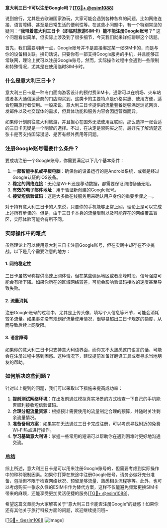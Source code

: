 **意大利三日卡可以注册Google吗？[[TG💪+ @esim1088](https://t.me/s/esim1088)]**

说到旅行，尤其是去欧洲国家游玩，大家可能会遇到各种各样的问题，比如网络连接、语言障碍、甚至是日常生活的便利性等。在这些小问题中，有一个特别常见的疑问：**“我带着意大利三日卡（即临时旅游SIM卡）能不能注册Google账号？”** 这个问题看似简单，但实际上涉及到了很多细节，今天我们就来详细聊聊这个话题。

首先，我们需要明确一点，Google账号并不是直接绑定某一张SIM卡的，而是与你的设备相关联。换句话说，只要你有一部支持Google服务的手机，并且能够正常联网，理论上就可以注册Google账号。然而，实际操作过程中会遇到一些限制和特殊情况，尤其是在使用临时SIM卡时。

### 什么是意大利三日卡？

意大利三日卡是一种专门面向游客设计的预付费SIM卡，通常可以在机场、火车站或者各大通信运营商的门店购买到。这类卡的主要特点是价格实惠、使用方便，适合短期旅行者使用。一般来说，意大利三日卡提供的流量套餐足够满足浏览网页、发邮件以及社交媒体的需求，但具体功能和服务内容会因运营商而异。

如果你计划前往意大利旅游，并且担心在国外无法使用互联网，那么选择一张合适的三日卡无疑是一个明智的选择。不过，在决定是否购买之前，最好先了解清楚这张卡是否支持国际漫游、是否有额外费用等问题。

### 注册Google账号需要什么条件？

要成功注册一个Google账号，你需要满足以下几个基本条件：

1. **一部智能手机或平板电脑**：确保你的设备运行的是Android系统，或者是经过Google认证的iOS设备。
2. **稳定的网络连接**：无论是Wi-Fi还是移动数据，都需要保证网络畅通无阻。
3. **有效的电子邮件地址**：用于验证新创建的Google账号。
4. **接受短信验证码**：这是大多数在线服务用来确认用户身份的重要步骤之一。

对于持有意大利三日卡的人来说，只要你的手机能够正常上网，理论上是可以完成上述所有步骤的。但是，由于三日卡本身的流量限制以及可能存在的网络覆盖盲区，实际体验可能会有所不同。

### 实际操作中的难点

虽然理论上可以使用意大利三日卡注册Google账号，但在实践中却存在不少挑战。以下是几个需要注意的地方：

#### 1. 网络稳定性
三日卡虽然号称提供高速上网体验，但在某些偏远地区或者高峰时段，信号强度可能会有所下降。如果你所在的区域网络较差，可能会影响验证码接收的速度甚至导致失败。

#### 2. 流量消耗
注册Google账号的过程中，尤其是上传头像、填写个人信息等环节，可能会消耗较多流量。如果事先没有规划好流量使用情况，很容易超出三日卡规定的额度，从而导致后续上网受限。

#### 3. 语言障碍
如果你的意大利三日卡只支持意大利语界面，而你又不太熟悉这门语言的话，可能会在注册过程中感到困惑。这种情况下，建议提前准备好翻译工具或者寻求当地朋友的帮助。

### 如何解决这些问题？

针对以上提到的问题，我们可以采取以下措施来提高成功率：

1. **提前测试网络环境**：在出发前通过模拟真实场景的方式检查一下自己的手机能否顺利接收短信验证码。
2. **合理分配流量资源**：根据预计需要使用的流量制定合理的预算，并随时关注剩余流量情况。
3. **准备备用方案**：如果实在无法通过三日卡完成注册，可以考虑寻找附近的免费Wi-Fi热点进行操作。
4. **学习基础意大利语**：掌握一些常用的短语可以帮助你在遇到困难时更好地沟通交流。

### 总结

综上所述，意大利三日卡是可以用来注册Google账号的，但需要考虑到实际操作中的种种限制因素。如果你打算在旅途中注册Google账号，请务必做好充分准备，包括但不限于检查网络状况、预留足够流量、熟悉相关流程等等。此外，也可以考虑购买一张永久性的ESIM卡作为替代方案，这样不仅能避免频繁更换SIM卡带来的麻烦，还能享受更加灵活便捷的服务[[TG💪+ @esim1088](https://t.me/s/esim1088)]。

希望这篇文章能为大家解答关于“意大利三日卡能否注册Google”的疑惑！如果你还有其他关于旅行科技方面的问题，欢迎继续提问哦~ 

[[TG💪+ @esim1088](https://t.me/s/esim1088) ![Image](https://i.postimg.cc/4NQfJmqS/Snipaste-2025-05-13-00-14-12.png)]